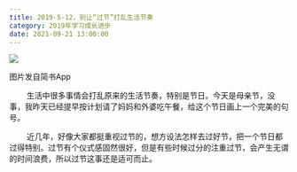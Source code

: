 ```yaml
---
title: 2019-5-12，别让“过节”打乱生活节奏
category: 2019年学习成长进步
date: 2021-09-21 13:00:00
---
```


![](http://upload-images.jianshu.io/upload_images/3910675-71cd114c7d980777.jpg?imageMogr2/auto-orient/strip%7CimageView2/2/w/1080/q/50)  

图片发自简书App

        生活中很多事情会打乱原来的生活节奏，特别是节日。今天是母亲节，没事，我昨天已经提早按计划请了妈妈和外婆吃午餐，给这个节日画上一个完美的句号。

        近几年，好像大家都挺重视过节的，想方设法怎样去过好节，把一个节日都过得特别。过节有个仪式感固然很好，但是有些时候过分的注重过节，会产生无谓的时间浪费，所以过节这事还是适可而止。